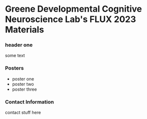 # Greene Developmental Cognitive Neuroscience Lab's FLUX 2023 Materials


### header one
some text


### Posters
- poster one
- poster two
- poster three

### Contact Information
contact stuff here
